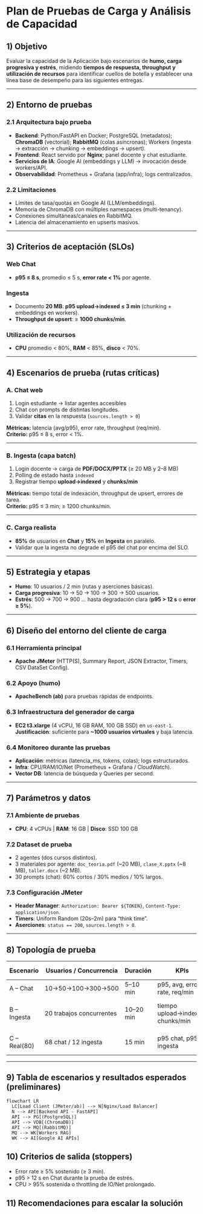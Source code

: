 # Plan de Pruebas de Carga y Análisis de Capacidad

## 1) Objetivo
Evaluar la capacidad de la Aplicación bajo escenarios de **humo, carga progresiva y estrés**, midiendo **tiempos de respuesta, throughput y utilización de recursos** para identificar cuellos de botella y establecer una línea base de desempeño para las siguientes entregas.

---

## 2) Entorno de pruebas

### 2.1 Arquitectura bajo prueba
- **Backend**: Python/FastAPI en Docker; PostgreSQL (metadatos); **ChromaDB** (vectorial); **RabbitMQ** (colas asíncronas); Workers (ingesta → extracción → chunking → embeddings → upsert).  
- **Frontend**: React servido por **Nginx**; panel docente y chat estudiante.  
- **Servicios de IA**: Google AI (embeddings y LLM) → invocación desde workers/API.  
- **Observabilidad**: Prometheus + Grafana (app/infra); logs centralizados.

### 2.2 Limitaciones
- Límites de tasa/quotas en Google AI (LLM/embeddings).  
- Memoria de ChromaDB con múltiples namespaces (multi-tenancy).  
- Conexiones simultáneas/canales en RabbitMQ.  
- Latencia del almacenamiento en upserts masivos.

---

## 3) Criterios de aceptación (SLOs)

### Web Chat
- **p95 ≤ 8 s**, promedio ≤ 5 s, **error rate < 1%** por agente.

### Ingesta
- Documento **20 MB**: **p95 upload→indexed ≤ 3 min** (chunking + embeddings en workers).  
- **Throughput de upsert**: ≥ **1000 chunks/min**.

### Utilización de recursos
- **CPU** promedio < 80%, **RAM** < 85%, **disco** < 70%.

---

## 4) Escenarios de prueba (rutas críticas)

### A. Chat web
1. Login estudiante → listar agentes accesibles  
2. Chat con prompts de distintas longitudes.
3. Validar **citas** en la respuesta (`sources.length > 0`)  

**Métricas:** latencia (avg/p95), error rate, throughput (req/min).  
**Criterio:** p95 ≤ 8 s, error < 1%.

---

### B. Ingesta (capa batch)
1. Login docente → carga de **PDF/DOCX/PPTX** (≥ 20 MB y 2–8 MB)  
2. Polling de estado hasta `indexed`  
3. Registrar tiempo **upload→indexed** y **chunks/min**  

**Métricas:** tiempo total de indexación, throughput de upsert, errores de tarea.  
**Criterio:** p95 ≤ 3 min; ≥ 1200 chunks/min.

---

### C. Carga realista
- **85%** de usuarios en **Chat** y **15%** en **Ingesta** en paralelo.  
- Validar que la ingesta no degrade el p95 del chat por encima del SLO.

---

## 5) Estrategia y etapas
- **Humo**: 10 usuarios / 2 min (rutas y aserciones básicas).  
- **Carga progresiva**: 10 → 50 → 100 → 300 → 500 usuarios.  
- **Estrés**: 500 → 700 → 900 … hasta degradación clara (**p95 > 12 s** o **error ≥ 5%**).  

---

## 6) Diseño del entorno del cliente de carga

### 6.1 Herramienta principal
- **Apache JMeter** (HTTP(S), Summary Report, JSON Extractor, Timers, CSV DataSet Config).  

### 6.2 Apoyo (humo)
- **ApacheBench (ab)** para pruebas rápidas de endpoints.

### 6.3 Infraestructura del generador de carga
- **EC2 t3.xlarge** (4 vCPU, 16 GB RAM, 100 GB SSD) en `us-east-1`.  
  **Justificación**: suficiente para **~1000 usuarios virtuales** y baja latencia.

### 6.4 Monitoreo durante las pruebas
- **Aplicación**: métricas (latencia_ms, tokens, colas); logs estructurados.  
- **Infra**: CPU/RAM/IO/Net (Prometheus + Grafana / CloudWatch).  
- **Vector DB**: latencia de búsqueda y Queries per second.

---

## 7) Parámetros y datos

### 7.1 Ambiente de pruebas
- **CPU**: 4 vCPUs | **RAM**: 16 GB | **Disco**: SSD 100 GB 

### 7.2 Dataset de prueba
- 2 agentes (dos cursos distintos).  
- 3 materiales por agente: `doc_teoria.pdf` (~20 MB), `clase_X.pptx` (~8 MB), `taller.docx` (~2 MB).  
- 30 prompts (chat): 60% cortos / 30% medios / 10% largos.

### 7.3 Configuración JMeter
- **Header Manager**: `Authorization: Bearer ${TOKEN}`, `Content-Type: application/json`.  
- **Timers**: Uniform Random (20s–2m) para “think time”.  
- **Aserciones**: `status == 200`, `sources.length > 0`.

---

## 8) Topología de prueba

| Escenario   | Usuarios / Concurrencia  | Duración  | KPIs                              | Resultado esperado              |
| ----------- | ------------------------ | --------- | --------------------------------- | ------------------------------- |
| A – Chat    | 10→50→100→300→500        | 5–10 min  | p95, avg, error rate, req/min     | p95 ≤ 8 s, err < 1%             |
| B – Ingesta | 20 trabajos concurrentes | 10–20 min | tiempo upload→indexed, chunks/min | p95 ≤ 3 min; ≥ 1000 chunks/min  |
| C – Real(80)| 68 chat / 12 ingesta     | 15 min    | p95 chat, p95 ingesta             | p95 chat ≤ 8 s; ingesta ≤ 3 min |

---

## 9) Tabla de escenarios y resultados esperados (preliminares)

```mermaid
flowchart LR
  LC[Load Client (JMeter/ab)] --> N[Nginx/Load Balancer]
  N --> API[Backend API - FastAPI]
  API --> PG[(PostgreSQL)]
  API --> VDB[(ChromaDB)]
  API --> MQ[(RabbitMQ)]
  MQ --> WK[Workers RAG]
  WK --> AI[Google AI APIs]
```

## 10) Criterios de salida (stoppers)

- Error rate ≥ 5% sostenido (≥ 3 min).
- p95 > 12 s en Chat durante la prueba de estrés.
- CPU > 95% sostenida o throttling de IO/Net prolongado.

## 11) Recomendaciones para escalar la solución

